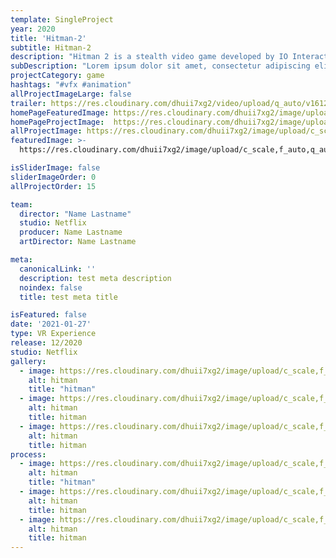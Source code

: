 ```yaml
---
template: SingleProject
year: 2020 
title: 'Hitman-2'
subtitle: Hitman-2
description: "Hitman 2 is a stealth video game developed by IO Interactive and published by Warner Bros. Interactive Entertainment for Microsoft Windows, PlayStation 4, Xbox One, and Stadia on 13 November 2018."
subDescription: "Lorem ipsum dolor sit amet, consectetur adipiscing elit. Quisque cursus justo sit amet sodales posuere. Duis at nulla rutrum, efficitur turpis sed, vestibulum magna. Nullam quis ultrices dolor. Nam semper faucibus feugiat."
projectCategory: game
hashtags: "#vfx #animation"
allProjectImageLarge: false
trailer: https://res.cloudinary.com/dhuii7xg2/video/upload/q_auto/v1612188862/projects/Hitman%202/1024053825_lwdpny.mp4
homePageFeaturedImage: https://res.cloudinary.com/dhuii7xg2/image/upload/c_scale,f_auto,q_auto,w_auto/v1612179105/projects/Hitman%202/wp3803945_vb5mce.jpg
homePageProjectImage:  https://res.cloudinary.com/dhuii7xg2/image/upload/c_scale,f_auto,q_auto,w_auto/v1612162707/projects/Hitman%202/htiman_zk295s.png
allProjectImage: https://res.cloudinary.com/dhuii7xg2/image/upload/c_scale,f_auto,q_auto,w_auto/v1612161151/projects/Hitman%202/Diesel-Background_1_oitlou.png
featuredImage: >-
  https://res.cloudinary.com/dhuii7xg2/image/upload/c_scale,f_auto,q_auto,w_auto/v1612179105/projects/Hitman%202/wp3803945_vb5mce.jpg

isSliderImage: false
sliderImageOrder: 0
allProjectOrder: 15

team: 
  director: "Name Lastname"
  studio: Netflix
  producer: Name Lastname
  artDirector: Name Lastname

meta:
  canonicalLink: ''
  description: test meta description
  noindex: false
  title: test meta title

isFeatured: false 
date: '2021-01-27'
type: VR Experience
release: 12/2020
studio: Netflix
gallery:
  - image: https://res.cloudinary.com/dhuii7xg2/image/upload/c_scale,f_auto,q_auto,w_auto/v1612162707/projects/Hitman%202/htiman_zk295s.png
    alt: hitman
    title: "hitman"
  - image: https://res.cloudinary.com/dhuii7xg2/image/upload/c_scale,f_auto,q_auto,w_auto/v1612850160/projects/Hitman%202/hitman_PNG16_kzrgez.png
    alt: hitman
    title: hitman
  - image: https://res.cloudinary.com/dhuii7xg2/image/upload/c_scale,f_auto,q_auto,w_auto/v1612162707/projects/Hitman%202/htiman_zk295s.png
    alt: hitman
    title: hitman  
process:
  - image: https://res.cloudinary.com/dhuii7xg2/image/upload/c_scale,f_auto,q_auto,w_auto/v1612162707/projects/Hitman%202/htiman_zk295s.png
    alt: hitman
    title: "hitman"
  - image: https://res.cloudinary.com/dhuii7xg2/image/upload/c_scale,f_auto,q_auto,w_auto/v1612850160/projects/Hitman%202/hitman_PNG16_kzrgez.png
    alt: hitman
    title: hitman
  - image: https://res.cloudinary.com/dhuii7xg2/image/upload/c_scale,f_auto,q_auto,w_auto/v1612162707/projects/Hitman%202/htiman_zk295s.png
    alt: hitman
    title: hitman 
---
```

